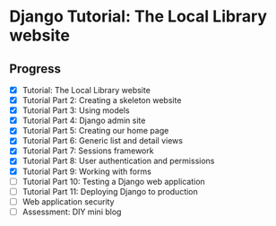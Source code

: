 # Django Tutorial: The Local Library website

## Progress

- [x] Tutorial: The Local Library website
- [x] Tutorial Part 2: Creating a skeleton website
- [x] Tutorial Part 3: Using models
- [x] Tutorial Part 4: Django admin site
- [x] Tutorial Part 5: Creating our home page
- [x] Tutorial Part 6: Generic list and detail views
- [x] Tutorial Part 7: Sessions framework
- [x] Tutorial Part 8: User authentication and permissions
- [x] Tutorial Part 9: Working with forms
- [ ] Tutorial Part 10: Testing a Django web application
- [ ] Tutorial Part 11: Deploying Django to production
- [ ] Web application security
- [ ] Assessment: DIY mini blog